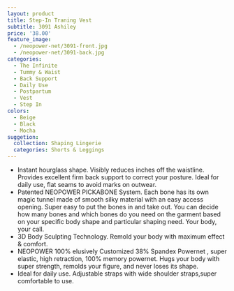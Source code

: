```yaml
---
layout: product
title: Step-In Traning Vest
subtitle: 3091 Ashiley
price: '38.00'
feature_image:
  - /neopower-net/3091-front.jpg
  - /neopower-net/3091-back.jpg
categories: 
  - The Infinite
  - Tummy & Waist
  - Back Support
  - Daily Use
  - Postpartum
  - Vest
  - Step In
colors:
  - Beige
  - Black
  - Mocha
suggetion: 
  collection: Shaping Lingerie
  categories: Shorts & Leggings
---
```


- Instant hourglass shape. Visibly reduces inches off the waistline. Provides excellent firm back support to correct your posture. Ideal for daily use, flat seams to avoid marks on outwear.
- Patented NEOPOWER PICKABONE System. Each bone has its own magic tunnel made of smooth silky material with an easy access opening. Super easy to put the bones in and take out. You can decide how many bones and which bones do you need on the garment based on your specific body shape and particular shaping need. Your body, your call.
- 3D Body Sculpting Technology. Remold your body with maximum effect & comfort.
- NEOPOWER 100% elusively Customized 38% Spandex Powernet , super elastic, high retraction, 100% memory powernet. Hugs your body with super strength, remolds your figure, and never loses its shape.
- Ideal for daily use. Adjustable straps with wide shoulder straps,super comfortable to use.

